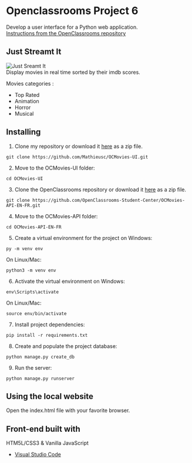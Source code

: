 # Openclassrooms Project 6
Develop a user interface for a Python web application.  
[Instructions from the OpenClassrooms repository](https://github.com/OpenClassrooms-Student-Center/OCMovies-API-EN-FR#readme)

## Just Streamt It
![Just Sreamt It](https://github.com/Mathieusc/OCMovies-UI/assets/62360534/2ce9eea7-a1dc-4c0a-8de9-5076445cc567)  
Display movies in real time sorted by their imdb scores.

Movies categories :
- Top Rated
- Animation
- Horror
- Musical

## Installing

1. Clone my repository or download it [here](https://github.com/Mathieusc/OCMovies-UI/archive/refs/heads/main.zip) as a zip file.
```
git clone https://github.com/Mathieusc/OCMovies-UI.git
```
2. Move to the OCMovies-UI folder:
```
cd OCMovies-UI
```
3. Clone the OpenClassrooms repository or download it [here](https://github.com/OpenClassrooms-Student-Center/OCMovies-API-EN-FR/archive/refs/heads/master.zip) as a zip file.
```
git clone https://github.com/OpenClassrooms-Student-Center/OCMovies-API-EN-FR.git
```
4. Move to the OCMovies-API folder:
```
cd OCMovies-API-EN-FR
```
5. Create a virtual environment for the project on Windows:
```
py -m venv env
```
On Linux/Mac:
```
python3 -m venv env
```
6. Activate the virtual environment on Windows:
```
env\Scripts\activate
```
On Linux/Mac:
```
source env/bin/activate
```
7. Install project dependencies:
```
pip install -r requirements.txt
```
8. Create and populate the project database:
```
python manage.py create_db
```
9. Run the server:
```
python manage.py runserver
```
## Using the local website

Open the index.html file with your favorite browser.


## Front-end built with

HTM5L/CSS3 & Vanilla JavaScript
* [Visual Studio Code](https://code.visualstudio.com/) 
